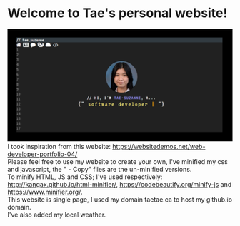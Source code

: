 Welcome to Tae's personal website!
==================================

![preview](https://github.com/teatae/teatae.github.io/blob/main/assets/preview.png?raw=true)
I took inspiration from this website: https://websitedemos.net/web-developer-portfolio-04/  
Please feel free to use my website to create your own, I've minified my css and javascript, the " - Copy" files are the un-minified versions.  
To minify HTML, JS and CSS; I've used respectively: http://kangax.github.io/html-minifier/, https://codebeautify.org/minify-js and https://www.minifier.org/.  
This website is single page, I used my domain taetae.ca to host my github.io domain.  
I've also added my local weather.   
